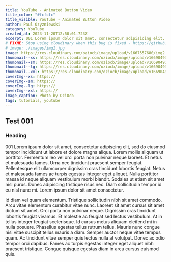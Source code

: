 ```yaml
---
title: YouTube - Animated Button Video
title_color: "#fcfcfc"
title_visible: YouTube - Animated Button Video
author: Paul Ozyzniewski
category: YouTube
created_at: 2023-11-20T12:50:01.723Z
excerpt: 001 Lorem ipsum dolor sit amet, consectetur adipisicing elit. Error doloremque omnis animi, eligendi magni a voluptatum, vitae, consequuntur rerum illum odit fugit assumenda rem dolores inventore iste reprehenderit maxime! Iusto.
# FIXME: Stop using cloudinary when this bug is fixed - https://github.com/nuxt/image/issues/638
# image: ./images/img1.jpg
image: https://res.cloudinary.com/oziocb/image/upload/v1667557680/img2.jpg
thumbnail--xs: https://res.cloudinary.com/oziocb/image/upload/v1669049332/thumbnail--xs.jpg
thumbnail--sm: https://res.cloudinary.com/oziocb/image/upload/v1669049331/thumbnail--sm.jpg
thumbnail--lg: https://res.cloudinary.com/oziocb/image/upload/v1669049331/thumbnail--lg.jpg
thumbnail--xxl: https://res.cloudinary.com/oziocb/image/upload/v1669049331/thumbnail--xxl.jpg
coverImg--xs: https://
coverImg--sm: https://
coverImg--lg: https://
coverImg--xxl: https://
image_caption: Photo by OziOcb
tags: tutorials, youtube
---
```


## Test 001

### Heading

001 Lorem ipsum dolor sit amet, consectetur adipiscing elit, sed do eiusmod tempor incididunt ut labore et dolore magna aliqua. Lorem mollis aliquam ut porttitor. Fermentum leo vel orci porta non pulvinar neque laoreet. Et netus et malesuada fames. Urna nec tincidunt praesent semper feugiat. Pellentesque elit ullamcorper dignissim cras tincidunt lobortis feugiat. Netus et malesuada fames ac turpis egestas integer eget aliquet. Nulla porttitor massa id neque aliquam vestibulum morbi blandit. Sodales ut etiam sit amet nisl purus. Donec adipiscing tristique risus nec. Diam sollicitudin tempor id eu nisl nunc mi. Lorem ipsum dolor sit amet consectetur.

Id diam vel quam elementum. Tristique sollicitudin nibh sit amet commodo. Arcu vitae elementum curabitur vitae nunc. Laoreet sit amet cursus sit amet dictum sit amet. Orci porta non pulvinar neque. Dignissim cras tincidunt lobortis feugiat vivamus. Et molestie ac feugiat sed lectus vestibulum. At in tellus integer feugiat scelerisque. Id cursus metus aliquam eleifend mi in nulla posuere. Phasellus egestas tellus rutrum tellus. Mauris nunc congue nisi vitae suscipit tellus mauris a diam. Semper auctor neque vitae tempus quam. Ac tincidunt vitae semper quis lectus nulla at volutpat. Donec ac odio tempor orci dapibus. Fames ac turpis egestas integer eget aliquet nibh praesent tristique. Congue quisque egestas diam in arcu cursus euismod quis.

